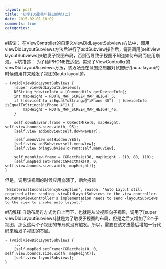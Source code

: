 ```yaml
---
layout: post
title: '初学IOS那些年踩过的坑(二)'
date: 2015-02-01 10:02
comments: true
categories: 
---
```

#结论：
在ViewController的自定义viewDidLayoutSubviews方法中，调用viewDidLayoutSubviews方法后进行了addSubview操作后，需要调用[self.view layoutSubviews]来触发子视图布局，否则否导致子视图不知道如何布局而应用崩溃。
#坑描述：
为了给IPHONE做适配，实现了ViewController的 viewDidLayoutSubviews方法，该方法是在试图控制器对试图进行auto layout的时候调用其来触发子视图的auto layout的。
```
- (void)viewDidLayoutSubviews {
    [super viewDidLayoutSubviews];
    NSString *deviceInfo = [CommonUtils getDeviceInfo];
    int mapHeight = ROUTE_MAP_SCREEN_MAP_HEIGHT_5;
    if ([deviceInfo isEqualToString:@"iPhone 4S"] || [deviceInfo isEqualToString:@"iPhone 4"]) {
        mapHeight = ROUTE_MAP_SCREEN_MAP_HEIGHT_4S;
    }

    self.downNavBar.frame = CGRectMake(0, mapHeight, self.view.bounds.size.width, 95);
    [self.view addSubview:self.downNavBar];

    [self.menuView setHidden:YES];
    [self.view addSubview:self.menuView];
    [self.view bringSubviewToFront:self.menuView];

    self.menuView.frame = CGRectMake(38, mapHeight - 110, 80, 110);
    [self.mapBed setFrame:CGRectMake(0, 0, self.view.bounds.size.width, mapHeight)];
}

```
但是，调用该视图的时候应用崩溃了，后台报错
```
'NSInternalInconsistencyException', reason: 'Auto Layout still required after sending -viewDidLayoutSubviews to the view controller. RouteMapViewController's implementation needs to send -layoutSubviews to the view to invoke auto layout.'

```
#坑解释
自动布局的方式为自上而下，也就是从父视图向子视图，调用了[super viewDidLayoutSubviews]就是为了触发子视图的布局，但是之后又增加了2个子视图，那么这两个子视图的布局就没有触发。所以，需要在该方法最后增加一行代码来触发子视图的布局。
```
- (void)viewDidLayoutSubviews {
    ...
    [self.mapBed setFrame:CGRectMake(0, 0, self.view.bounds.size.width, mapHeight)];
    [self.view layoutSubviews];
}

```